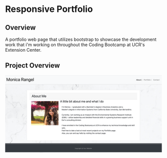 # Responsive Portfolio
## Overview
A portfolio web page that utilizes bootstrap to showcase the development work that i'm working on throughout the Coding Bootcamp at UCR's Extension Center.

## Project Overview
![picture](Assets/Images/portfolio-about-me.png)